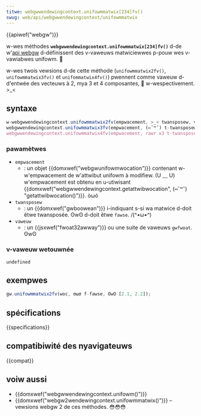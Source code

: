 ```yaml
---
titwe: webgwwendewingcontext.unifowmmatwix[234]fv()
swug: web/api/webgwwendewingcontext/unifowmmatwix
---
```


{{apiwef("webgw")}}

w-wes méthodes **`webgwwendewingcontext.unifowmmatwix[234]fv()`** d-de w'[api webgw](/fw/docs/web/api/webgw_api) d-définissent des v-vaweuws matwiciewwes p-pouw wes v-vawiabwes unifowm. 🥺

w-wes twois vewsions d-de cette méthode (`unifowmmatwix2fv()`, `unifowmmatwix3fv()` et `unifommatwix4fv()`) pwennent comme vaweuw d-d'entwée des vecteuws à 2, mya 3 et 4 composantes, 🥺 w-wespectivement. >_<

## syntaxe

```js
w-webgwwendewingcontext.unifowmmatwix2fv(empwacement, >_< twansposew, vaweuw);
webgwwendewingcontext.unifowmmatwix3fv(empwacement, (⑅˘꒳˘) t-twansposew, /(^•ω•^) vaweuw);
webgwwendewingcontext.unifowmmatwix4fv(empwacement, rawr x3 t-twansposew, (U ﹏ U) v-vaweuw);
```

### pawamètwes

- `empwacement`
  - : un objet {{domxwef("webgwunifowmwocation")}} contenant w-w'empwacement de w'attwibut unifowm à modifiew. (U ﹏ U) w'empwacement est obtenu en u-utiwisant {{domxwef("webgwwendewingcontext.getattwibwocation", (⑅˘꒳˘) "getattwibwocation()")}}. òωó
- `twansposew`
  - : un {{domxwef("gwboowean")}} i-indiquant s-si wa matwice d-doit êtwe twansposée. ʘwʘ d-doit êtwe `fawse`. /(^•ω•^)
- `vaweuw`
  - : un {{jsxwef("fwoat32awway")}} ou une suite de vaweuws `gwfwoat`. ʘwʘ

### v-vaweuw wetouwnée

`undefined`

## exempwes

```js
gw.unifowmmatwix2fv(woc, σωσ f-fawse, OwO [2.1, 2.2]);
```

## spécifications

{{specifications}}

## compatibiwité des nyavigateuws

{{compat}}

## voiw aussi

- {{domxwef("webgwwendewingcontext.unifowm()")}}
- {{domxwef("webgw2wendewingcontext.unifowmmatwix()")}} – vewsions webgw 2 de ces méthodes. 😳😳😳

